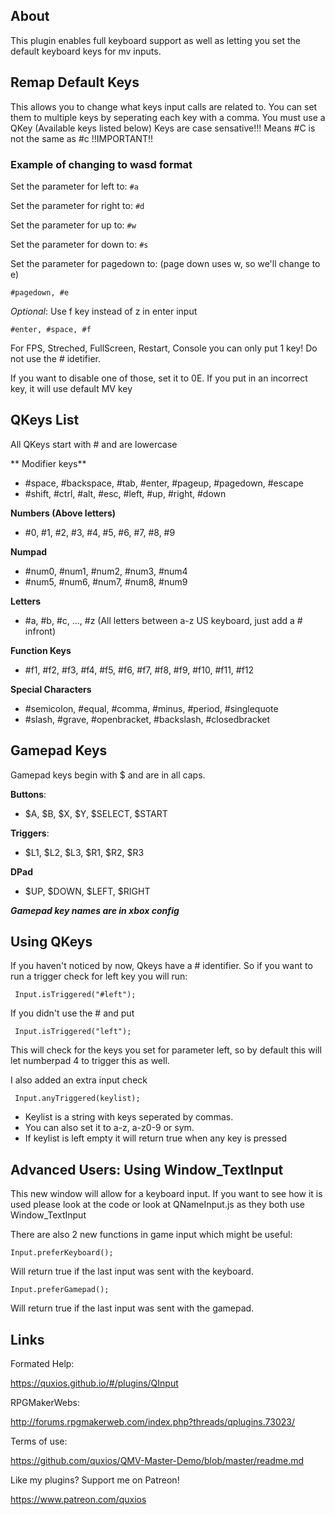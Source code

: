 

## AboutThis plugin enables full keyboard support as well as letting you set thedefault keyboard keys for mv inputs.

## Remap Default KeysThis allows you to change what keys input calls are related to.You can set them to multiple keys by seperating each key with a comma.You must use a QKey (Available keys listed below)Keys are case sensative!!! Means #C is not the same as #c !!IMPORTANT!!

### **Example of changing to wasd format**Set the parameter for left to: `#a`Set the parameter for right to: `#d`Set the parameter for up to: `#w`Set the parameter for down to: `#s`Set the parameter for pagedown to: (page down uses w, so we'll change to e)`#pagedown, #e`*Optional*: Use f key instead of z in enter input`#enter, #space, #f`For FPS, Streched, FullScreen, Restart, Console you can only put 1 key!Do not use the # idetifier.If you want to disable one of those, set it to 0E. If you put in anincorrect key, it will use default MV key

## QKeys ListAll QKeys start with # and are lowercase** Modifier keys**                                        - #space, #backspace, #tab, #enter, #pageup, #pagedown, #escape- #shift, #ctrl, #alt, #esc, #left, #up, #right, #down**Numbers (Above letters)**- #0, #1, #2, #3, #4, #5, #6, #7, #8, #9**Numpad**- #num0, #num1, #num2, #num3, #num4- #num5, #num6, #num7, #num8, #num9**Letters**- #a, #b, #c, ..., #z (All letters between a-z US keyboard, just add a # infront)**Function Keys**- #f1, #f2, #f3, #f4, #f5, #f6, #f7, #f8, #f9, #f10, #f11, #f12**Special Characters**- #semicolon, #equal, #comma, #minus, #period, #singlequote- #slash, #grave, #openbracket, #backslash, #closedbracket

## Gamepad KeysGamepad keys begin with $ and are in all caps. **Buttons**: - $A, $B, $X, $Y, $SELECT, $START**Triggers**: - $L1, $L2, $L3, $R1, $R2, $R3**DPad**- $UP, $DOWN, $LEFT, $RIGHT**_Gamepad key names are in xbox config_**

## Using QKeysIf you haven't noticed by now, Qkeys have a # identifier. So if you wantto run a trigger check for left key you will run:~~~ Input.isTriggered("#left");~~~If you didn't use the # and put~~~ Input.isTriggered("left");~~~This will check for the keys you set for parameter left, so by default thiswill let numberpad 4 to trigger this as well.I also added an extra input check~~~ Input.anyTriggered(keylist);~~~- Keylist is a string with keys seperated by commas.- You can also set it to a-z, a-z0-9 or sym.- If keylist is left empty it will return true when any key is pressed

## Advanced Users: Using Window_TextInputThis new window will allow for a keyboard input.If you want to see how it is used please look at the code or look atQNameInput.js as they both use Window_TextInputThere are also 2 new functions in game input which might be useful:~~~Input.preferKeyboard();~~~Will return true if the last input was sent with the keyboard.~~~Input.preferGamepad();~~~Will return true if the last input was sent with the gamepad.

## LinksFormated Help: https://quxios.github.io/#/plugins/QInputRPGMakerWebs: http://forums.rpgmakerweb.com/index.php?threads/qplugins.73023/Terms of use: https://github.com/quxios/QMV-Master-Demo/blob/master/readme.mdLike my plugins? Support me on Patreon! https://www.patreon.com/quxios